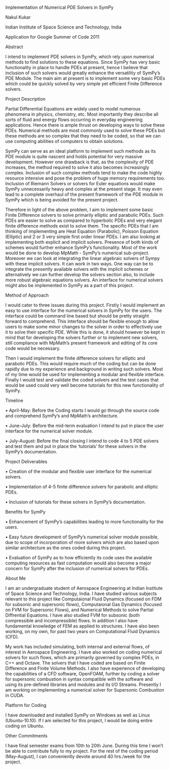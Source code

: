 Implementation of Numerical PDE Solvers in SymPy

Nakul Kukar

Indian Institute of Space Science and Technology, India

Application for Google Summer of Code 2011

Abstract

I intend to implement PDE solvers in SymPy, which rely upon numerical methods to find solutions to these equations. Since SymPy has very basic functionality in place to handle PDEs at present, hence I believe that inclusion of such solvers would greatly enhance the versatility of SymPy’s PDE Module. The main aim at present is to implement some very basic PDEs which could be quickly solved by very simple yet efficient Finite Difference solvers.

Project Description

Partial Differential Equations are widely used to model numerous phenomena in physics, chemistry, etc. Most importantly they describe all sorts of fluid and energy flows occurring in everyday engineering applications. Hence there is ample thrust on developing ways to solve these PDEs. Numerical methods are most commonly used to solve these PDEs but these methods are so complex that they need to be coded, so that we can use computing abilities of computers to obtain solutions. 

SymPy can serve as an ideal platform to implement such methods as its PDE module is quite nascent and holds potential for very massive development. However one drawback is that, as the complexity of PDE increases, the method required to solve it also becomes increasingly complex. Inclusion of such complex methods tend to make the code highly resource intensive and pose the problem of huge memory requirements too. Inclusion of Riemann Solvers or solvers for Euler equations would make SymPy unnecessarily heavy and complex at the present stage. It may even lead to a complete overhaul of the present framework of the PDE module in SymPy which is being avoided for the present project.

Therefore in light of the above problem, I aim to implement some basic Finite Difference solvers to solve primarily elliptic and parabolic PDEs. Such PDEs are easier to solve as compared to hyperbolic PDEs and very elegant finite difference methods exist to solve them. The specific PDEs that I am thinking of implementing are Heat Equation (Parabolic), Poisson Equation (Elliptic) and 2 or 3 very simple first order linear PDEs. I am also looking at implementing both explicit and implicit solvers. Presence of both kinds of schemes would further enhance SymPy’s functionality. 
Most of the work would be done to develop MpMath - SymPy’s numerical sub-project. Moreover we can look at integrating the linear algebraic solvers of Sympy with these implicit solvers. It can work in two ways. One way can be to integrate the presently available solvers with the implicit schemes or alternatively we can further develop the solvers section also, to include more robust algebraic equations solvers. An interface for numerical solvers might also be implemented in SymPy as a part of this project.

Method of Approach

I would cater to three issues during this project. Firstly I would implement an easy to use interface for the numerical solvers in SymPy for the users. The interface could be command line based but should be pretty straight forward to comprehend. This interface should be flexible enough to allow users to make some minor changes to the solver in order to effectively use it to solve their specific PDE. While this is done, it should however be kept in mind that for developing the solvers further or to implement new solvers, still compliance with MpMath’s present framework and editing of its core code would be necessary.

Then I would implement the finite difference solvers for elliptic and parabolic PDEs. This would require much of the coding but can be done rapidly due to my experience and background in writing such solvers. Most of my time would be used for implementing a modular and flexible interface. Finally I would test and validate the coded solvers and the test cases that would be used could very well become tutorials for this new functionality of SymPy.

Timeline

•	April-May: Before the Coding starts I would go through the source code and comprehend SymPy’s and MpMath’s architecture.

•	June-July: Before the mid-term evaluation I intend to put in place the user interface for the numerical solver module. 

•	July-August: Before the final closing I intend to code 4 to 5 PDE solvers and test them and put in place the ‘tutorials’ for these solvers in the SymPy’s documentation.

Project Deliverables

•	Creation of the modular and flexible user interface for the numerical solvers.

•	Implementation of 4-5 finite difference solvers for parabolic and elliptic PDEs.

•	Inclusion of tutorials for these solvers in SymPy’s documentation.

Benefits for SymPy

•	Enhancement of SymPy’s capabilities leading to more functionality for the users.

•	Easy future development of SymPy’s numerical solver module possible, due to scope of incorporation of more solvers which are also based upon similar architecture as the ones coded during this project.

•	Evaluation of SymPy as to how efficiently its code uses the available computing resources as fast computation 
would also become a major concern for SymPy after the inclusion of numerical solvers for PDEs. 

About Me

I am an undergraduate student of Aerospace Engineering at Indian Institute of Space Science and Technology, India. I have studied various subjects relevant to this project like Computaional Fluid Dynamics (focused on FDM for subsonic and supersonic flows), Computaional Gas Dynamics (focused on FVM for Supersonic Flows), and Numerical Methods to solve Partial Diffrential Equations. I have also studied FVM for subsonic (both compressible and incompressible) flows. In addition I also have fundamental knowledge of FEM as applied to structures. I have also been working, on my own, for past two years on Computational Fluid Dynamics (CFD).

My work has included simulating, both internal and external flows, of interest in Aerospace Engineering. I have also worked on coding numerical solvers for such flows, which are primarily governed by complex PDEs, in C++ and Octave. The solvers that I have coded are based on Finite Difference and Finite Volume Methods. I also have experience of developing the capabilities of a CFD software, OpenFOAM, further by coding a solver for supersonic combustion in syntax compatible with the software and using its pre-defined libraries and modules and its I/O Streams. Presently I am working on implementing a numerical solver for Supersonic Combustion in CUDA.

Platform for Coding

I have downloaded and installed SymPy on Windows as well as Linux (Ubuntu-10.10). If I am selected for this project, I would be doing entire coding on Ubuntu.

Other Commitments

I have final semester exams from 10th to 20th June. During this time I won’t be able to contribute fully to my project. For the rest of the coding period (May-August), I can conveniently devote around 40 hrs./week for the project.
